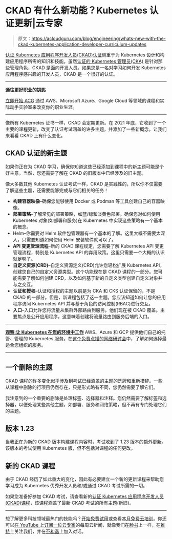 # CKAD 有什么新功能？Kubernetes 认证更新|云专家

> 原文：<https://acloudguru.com/blog/engineering/whats-new-with-the-ckad-kubernetes-application-developer-curriculum-updates>

[认证 Kubernetes 应用程序开发人员(CKAD)认证](https://learn.acloud.guru/course/certified-kubernetes-application-developer/overview)侧重于为 Kubernetes 设计和构建应用程序所需的知识和技能。虽然[认证的 Kubernetes 管理员(CKA)](https://learn.acloud.guru/course/certified-kubernetes-administrator/overview) 是针对那些管理角色，CKAD 是面向开发人员。如果您是一名对学习如何开发 Kubernetes 应用程序感兴趣的开发人员，CKAD 是一个很好的认证。

* * *

**通往更好职业的钥匙**

[立即开始 ACG](https://acloudguru.com/pricing) 通过 AWS、Microsoft Azure、Google Cloud 等领域的课程和实际动手实验室来改变你的职业生涯。

* * *

像所有 Kubernetes 证书一样，CKAD 会定期更新。在 2021 年底，它收到了一个主要的课程更新，改变了认证考试涵盖的许多主题，并添加了一些新概念。让我们来看看 CKAD 上有什么变化。

## CKAD 认证的新主题

如果你正在为 CKAD 学习，确保你知道这些已经添加到课程中的新主题可能是个好主意。当然，您还需要了解在 CKAD 的旧版本中已经涉及的旧主题。

像大多数其他 Kubernetes 认证考试一样，CKAD 是实践性的，所以你不仅需要了解这些主题，还需要能够完成与它们相关的任务！

*   **构建容器映像**–确保您能够使用 Docker 或 Podman 等工具创建自己的容器映像。
*   **部署策略**–了解常见的部署策略，如蓝/绿和淡黄色部署。确保您对如何使用 Kubernetes 对象(如部署和服务)在 Kubernetes 中实现这些策略有一个基本的概念。
*   Helm–你需要对 Helm 软件包管理器有一个基本的了解。这里大概不需要太深入，只需要知道如何使用 Helm 安装软件就可以了。
*   **API 变更管理流程**–新的 CKAD 课程规定，您需要了解 Kubernetes API 变更管理流程，特别是 Kubernetes API 的弃用政策。这里只需要一个大概的认识就足够了。
*   **自定义资源(CRD)**–自定义资源定义(CRD)允许您轻松扩展 Kubernetes API，创建您自己的自定义资源类型。这个功能现在是 CKAD 课程的一部分。您可能需要了解如何创建 CRD，以及如何基于新的自定义类型创建自定义对象并与之交互。
*   **认证和授权**–认证和授权的主题以前是为 CKA 和 CKS 认证保留的，不是 CKAD 的一部分。但是，新课程包括了这一主题。您应该知道如何让您的应用程序访问 Kubernetes API 并与基于角色的访问控制(RBAC)进行交互。
*   **入口**–入口允许您将流量从集群外部路由到服务。他们现在被 CKAD 覆盖。主要焦点是公开应用程序，这意味着创建将流量路由到服务后端的入口。

* * *

**[观察:让 Kubernetes 在您的环境中工作](https://acloudguru.com/content/putting-kubernetes-to-work-in-your-environment)** AWS、Azure 和 GCP 提供他们自己的托管、管理的 Kubernetes 服务。在[这个免费点播的网络研讨会](https://acloudguru.com/content/putting-kubernetes-to-work-in-your-environment)中，了解如何选择最适合您组织的服务。

* * *

## 一个删除的主题

CKAD 课程的许多变化似乎涉及到考试已经涵盖的主题的洗牌和重新措辞。一些从课程中删除的行项目仍然存在，只是形式略有不同，您仍然需要了解它们。

我注意到的一个重要的删除是处理标签、选择器和注释。您仍然需要了解标签和选择器，以便处理某些其他主题，如部署、服务和网络策略，但不再有专门处理它们的主题。

## 版本 1.23

当我正在为新的 CKAD 版本构建课程内容时，考试收到了 1.23 版本的额外更新。该版本的考试使用 Kubernetes 版，但不包括对课程的任何更改。

## 新的 CKAD 课程

由于 CKAD 经历了如此重大的变化，因此有必要建立一个新的更新课程来帮助您学习成为 Kubernetes 优秀开发人员和/或通过 CKAD 考试所需的一切。

如果您准备好参加 CKAD 考试，请查看新的[认证 Kubernetes 应用程序开发人员(CKAD)课程](https://learn.acloud.guru/course/certified-kubernetes-application-developer/dashboard)，该课程涵盖了最新 CKAD 考试的所有主题(新旧)。

* * *

想了解更多科技领域最热门的技能吗？[开始免费试用](https://acloudguru.com/pricing)或查看[本月免费云培训](https://acloudguru.com/blog/news/whats-free-at-acg)。你还可以[在 YouTube 上订阅一位云专家](https://www.youtube.com/c/AcloudGuru/?sub_confirmation=1)的每周云新闻，就像我们在[脸书](https://www.facebook.com/acloudguru)上一样，在[推特](https://twitter.com/acloudguru)上关注我们，并在[不和谐](http://discord.gg/acloudguru)上加入对话。